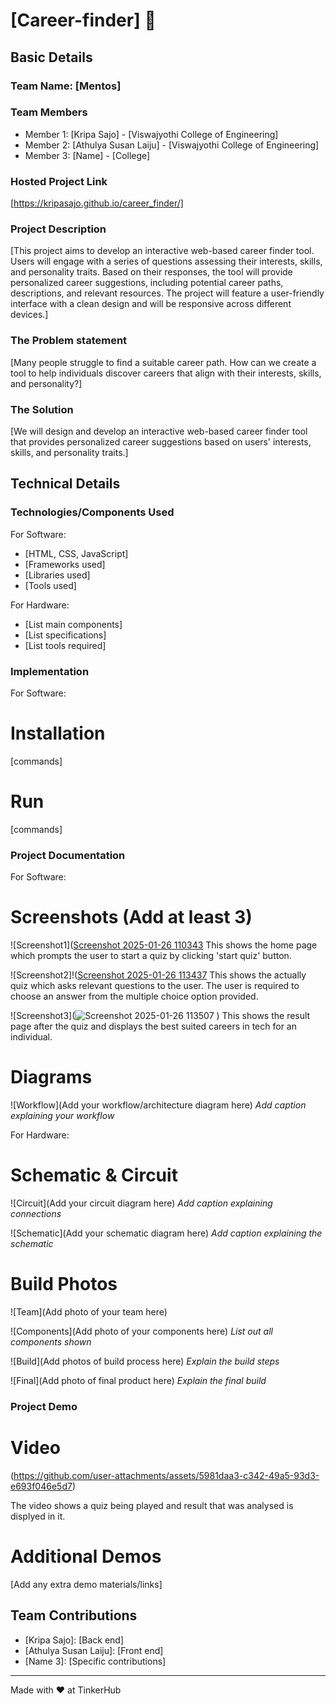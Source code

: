 # [Career-finder] 🎯


## Basic Details
### Team Name: [Mentos]


### Team Members
- Member 1: [Kripa Sajo] - [Viswajyothi College of Engineering]
- Member 2: [Athulya Susan Laiju] - [Viswajyothi College of Engineering]
- Member 3: [Name] - [College]

### Hosted Project Link
[https://kripasajo.github.io/career_finder/]

### Project Description
[This project aims to develop an interactive web-based career finder tool. Users will engage with a series of questions assessing their interests, skills, and personality traits. Based on their responses, the tool will provide personalized career suggestions, including potential career paths, descriptions, and relevant resources. The project will feature a user-friendly interface with a clean design and will be responsive across different devices.]

### The Problem statement
[Many people struggle to find a suitable career path. How can we create a tool to help individuals discover careers that align with their interests, skills, and personality?]

### The Solution
[We will design and develop an interactive web-based career finder tool that provides personalized career suggestions based on users' interests, skills, and personality traits.]

## Technical Details
### Technologies/Components Used
For Software:
- [HTML, CSS, JavaScript]
- [Frameworks used]
- [Libraries used]
- [Tools used]

For Hardware:
- [List main components]
- [List specifications]
- [List tools required]

### Implementation
For Software:
# Installation
[commands]

# Run
[commands]

### Project Documentation
For Software:

# Screenshots (Add at least 3)
![Screenshot1]([Screenshot 2025-01-26 110343](https://github.com/user-attachments/assets/3bc2c2ee-8866-4b8a-b19a-81a7dac9622e)
This shows the home page which prompts the user to start a quiz by clicking 'start quiz' button.


![Screenshot2]!([Screenshot 2025-01-26 113437](https://github.com/user-attachments/assets/d1005d93-eb44-42f6-9828-6aafe03c1db4)
This shows the actually quiz which asks relevant questions to the user. The user is required to choose an answer from the multiple choice option provided.

![Screenshot3](![Screenshot 2025-01-26 113507](https://github.com/user-attachments/assets/eb8d7f4b-6d38-4812-b15f-6df721c6dc88)
)
This shows the result page after the quiz and displays the best suited careers in tech for an individual.

# Diagrams
![Workflow](Add your workflow/architecture diagram here)
*Add caption explaining your workflow*

For Hardware:

# Schematic & Circuit
![Circuit](Add your circuit diagram here)
*Add caption explaining connections*

![Schematic](Add your schematic diagram here)
*Add caption explaining the schematic*

# Build Photos
![Team](Add photo of your team here)


![Components](Add photo of your components here)
*List out all components shown*

![Build](Add photos of build process here)
*Explain the build steps*

![Final](Add photo of final product here)
*Explain the final build*

### Project Demo
# Video
(https://github.com/user-attachments/assets/5981daa3-c342-49a5-93d3-e693f046e5d7)

 
The video shows a quiz being played and result that was analysed is displyed in it.

# Additional Demos
[Add any extra demo materials/links]

## Team Contributions
- [Kripa Sajo]: [Back end]
- [Athulya Susan Laiju]: [Front end]
- [Name 3]: [Specific contributions]

---
Made with ❤️ at TinkerHub